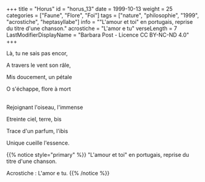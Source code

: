 +++
title = "Horus"
id = "horus_13"
date = 1999-10-13
weight = 25
categories = ["Faune", "Flore", "Foi"]
tags = ["nature", "philosophie", "1999", "acrostiche", "heptasyllabe"]
info = "\"L'amour et toi\" en portugais, reprise du titre d'une chanson."
acrostiche = "L'amor e tu"
verseLength = 7
LastModifierDisplayName = "Barbara Post - Licence CC BY-NC-ND 4.0"
+++

Là, tu ne sais pas encor,

A travers le vent son râle,

Mis doucement, un pétale

O s'échappe, flore à mort

 \
Rejoignant l'oiseau, l'immense

Etreinte ciel, terre, bis

Trace d'un parfum, l'ibis

Unique cueille l'essence.

{{% notice style="primary" %}}
"L'amour et toi" en portugais, reprise du titre d'une chanson.

Acrostiche : L'amor e tu.
{{% /notice %}}
